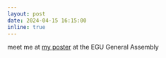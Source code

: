 ```yaml
---
layout: post
date: 2024-04-15 16:15:00
inline: true
---
```


meet me at <a href="https://doi.org/10.5194/egusphere-egu24-6305">my poster</a> at the EGU General Assembly
